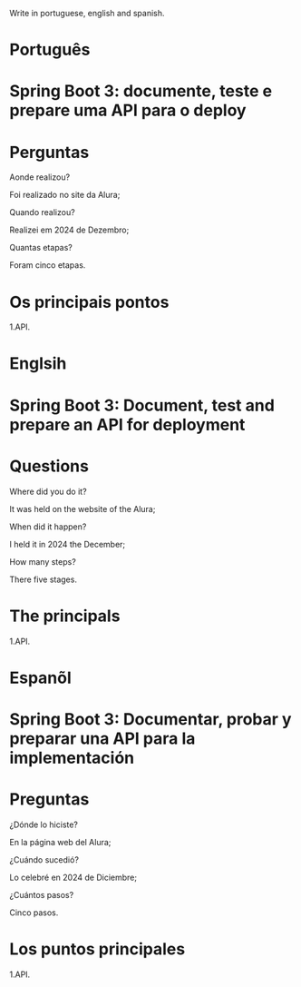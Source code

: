 Write in portuguese, english and spanish.

# Português

# Spring Boot 3: documente, teste e prepare uma API para o deploy

# Perguntas

Aonde realizou?

Foi realizado no site da Alura;

Quando realizou?

Realizei em 2024 de Dezembro;

Quantas etapas?

Foram cinco etapas.

# Os principais pontos

1.API.


# Englsih

#  Spring Boot 3: Document, test and prepare an API for deployment

# Questions

Where did you do it?

It was held on the website of the Alura;

When did it happen?

I held it in 2024 the December;

How many steps?

There five stages.

# The principals

1.API.

# Espanõl

# Spring Boot 3: Documentar, probar y preparar una API para la implementación

# Preguntas

¿Dónde lo hiciste?

En la página web del Alura;

¿Cuándo sucedió?

Lo celebré en 2024 de Diciembre;

¿Cuántos pasos?

Cinco pasos.

# Los puntos principales

1.API.

